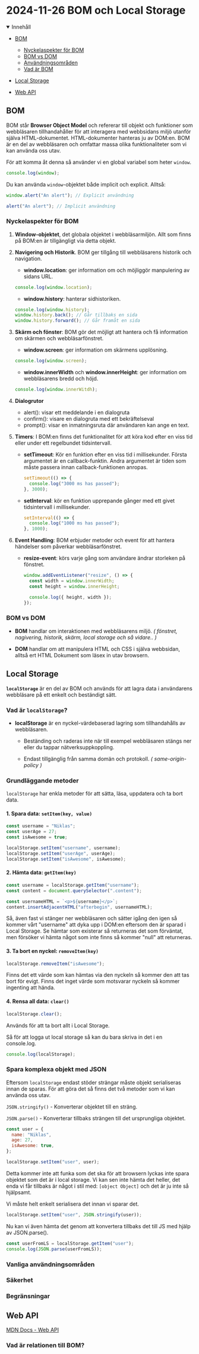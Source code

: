 # 2024-11-26 BOM och Local Storage

<details open>
<summary>Innehåll</summary>

- [BOM](#bom)

  - [Nyckelaspekter för BOM](#nyckelaspekter-för-bom)
  - [BOM vs DOM](#bom-vs-dom)
  - [Användningsområden](#användningsområden)
  - [Vad är BOM](#vad-är-bom)

- [Local Storage](#local-storage)
- [Web API](#web-api)

  </details>

## BOM

BOM står **Browser Object Model** och refererar till objekt och funktioner som webbläsaren tillhandahåller för att interagera med webbsidans miljö utanför själva HTML-dokumentet. HTML-dokumenter hanteras ju av DOM:en. BOM är en del av webbläsaren och omfattar massa olika funktionaliteter som vi kan använda oss utav.

För att komma åt denna så använder vi en global variabel som heter `window`.

```js
console.log(window);
```

Du kan använda `window`-objektet både implicit och explicit. Alltså:

```js
window.alert("An alert"); // Explicit användning

alert("An alert"); // Implicit användning
```

### Nyckelaspekter för BOM

1. **Window-objektet**, det globala objektet i webbläsarmiljön. Allt som finns på BOM:en är tillgängligt via detta objekt.

2. **Navigering och Historik**. BOM ger tillgång till webbläsarens historik och navigation.

   - **window.location**: ger information om och möjliggör manpulering av sidans URL.

   ```js
   console.log(window.location);
   ```

   - **window.history**: hanterar sidhistoriken.

   ```js
   console.log(window.history);
   window.history.back(); // Går tillbaks en sida
   window.history.forward(); // Går framåt en sida
   ```

3. **Skärm och fönster**: BOM gör det möjligt att hantera och få information om skärmen och webbläsarfönstret.

   - **window.screen**: ger information om skärmens upplösning.

   ```js
   console.log(window.screen);
   ```

   - **window.innerWidth** och **window.innerHeight**: ger information om webbläsarens bredd och höjd.

   ```js
   console.log(window.innerWitdh);
   ```

4. **Dialogrutor**

   - alert(): visar ett meddelande i en dialogruta
   - confirm(): visare en dialogruta med ett bekräftelseval
   - prompt(): visar en inmatningsruta där användaren kan ange en text.

5. **Timers**: I BOM:en finns det funktionalitet för att köra kod efter en viss tid eller under ett regelbundet tidsintervall.

   - **setTimeout**: Kör en funktion efter en viss tid i millisekunder. Första argumentet är en callback-funktin. Andra argumentet är tiden som måste passera innan callback-funktionen anropas.

     ```js
     setTimeout(() => {
       console.log("3000 ms has passed");
     }, 3000);
     ```

   - **setInterval**: kör en funktion upprepande gånger med ett givet tidsintervall i millisekunder.

     ```js
     setInterval(() => {
       console.log("1000 ms has passed");
     }, 1000);
     ```

6. **Event Handling**: BOM erbjuder metoder och event för att hantera händelser som påverkar webbläsarfönstret.

   - **resize-event**: körs varje gång som användare ändrar storleken på fönstret.

     ```js
     window.addEventListener("resize", () => {
       const width = window.innerWidth;
       const height = window.innerHeight;

       console.log({ height, width });
     });
     ```

### BOM vs DOM

- **BOM** handlar om interaktionen med webbläsarens miljö. _( fönstret, nagivering, historik, skärm, local storage och så vidare.. )_

- **DOM** handlar om att manipulera HTML och CSS i själva webbsidan, alltså ert HTML Dokument som läsex in utav browsern.

## Local Storage

**`localStorage`** är en del av BOM och används för att lagra data i användarens webbläsare på ett enkelt och beständigt sätt.

### **Vad är `localStorage`?**

- **localStorage** är en nyckel-värdebaserad lagring som tillhandahålls av webbläsaren.

  - Beständing och raderas inte när till exempel webbläsaren stängs ner eller du tappar nätverksuppkoppling.

  - Endast tillgänglig från samma domän och protokoll. _( same-origin-policy )_

### **Grundläggande metoder**

`localStorage` har enkla metoder för att sätta, läsa, uppdatera och ta bort data.

#### 1. **Spara data: `setItem(key, value)`**

```js
const username = "Niklas";
const userAge = 27;
const isAwesome = true;

localStorage.setItem("username", username);
localStorage.setItem("userAge", userAge);
localStorage.setItem("isAwesome", isAwesome);
```

#### 2. **Hämta data: `getItem(key)`**

```js
const username = localStorage.getItem("username");
const content = document.querySelector(".content");

const usernameHTML = `<p>${username}</p>`;
content.insertAdjacentHTML("afterbegin", usernameHTML);
```

Så, även fast vi stänger ner webbläsaren och sätter igång den igen så kommer vårt "username" att dyka upp i DOM:en eftersom den är sparad i Local Storage. Se hämtar som existerar så returneras det som förväntat, men försöker vi hämta något som inte finns så kommer "null" att returneras.

#### 3. **Ta bort en nyckel: `removeItem(key)`**

```js
localStorage.removeItem("isAwesome");
```

Finns det ett värde som kan hämtas via den nyckeln så kommer den att tas bort för evigt. Finns det inget värde som motsvarar nyckeln så kommer ingenting att hända.

#### 4. **Rensa all data: `clear()`**

```js
localStorage.clear();
```

Används för att ta bort allt i Local Storage.

Så för att logga ut local storage så kan du bara skriva in det i en console.log.

```js
console.log(localStorage);
```

### **Spara komplexa objekt med JSON**

Eftersom `localStorage` endast stöder strängar måste objekt serialiseras innan de sparas. För att göra det så finns det två metoder som vi kan använda oss utav.

`JSON.stringify()` - Konverterar objektet till en sträng.

`JSON.parse()` - Konverterar tillbaks strängen till det ursprungliga objektet.

```js
const user = {
  name: "Niklas",
  age: 27,
  isAwesome: true,
};

localStorage.setItem("user", user);
```

Detta kommer inte att funka som det ska för att browsern lyckas inte spara objektet som det är i local storage. Vi kan sen inte hämta det heller, det enda vi får tillbaks är något i stil med: `[object Object]` och det är ju inte så hjälpsamt.

Vi måste helt enkelt serialisera det innan vi sparar det.

```js
localStorage.setItem("user", JSON.stringify(user));
```

Nu kan vi även hämta det genom att konvertera tillbaks det till JS med hjälp av JSON.parse().

```js
const userFromLS = localStorage.getItem("user");
console.log(JSON.parse(userFromLS));
```

### **Vanliga användningsområden**

### **Säkerhet**

### **Begränsningar**

## Web API

[MDN Docs - Web API](https://developer.mozilla.org/en-US/docs/Web/API#specifications)

### Vad är relationen till BOM?
